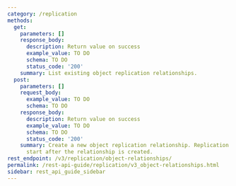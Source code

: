 ```yaml
---
category: /replication
methods:
  get:
    parameters: []
    response_body:
      description: Return value on success
      example_value: TO DO
      schema: TO DO
      status_code: '200'
    summary: List existing object replication relationships.
  post:
    parameters: []
    request_body:
      example_value: TO DO
      schema: TO DO
    response_body:
      description: Return value on success
      example_value: TO DO
      schema: TO DO
      status_code: '200'
    summary: Create a new object replication relationship. Replication will automatically
      start after the relationship is created.
rest_endpoint: /v3/replication/object-relationships/
permalink: /rest-api-guide/replication/v3_object-relationships.html
sidebar: rest_api_guide_sidebar
---
```

